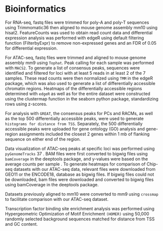 # Bioinformatics 


For RNA-seq, fastq files were trimmed for poly-A and poly-T sequences using Trimmomatic36 then aligned 
to mouse genome assembly mm10 using hisat2. FeatureCounts was used to obtain read count data and differential 
expression analysis was performed with edgeR using default filtering function (FilterbyExpr) to remove non-expressed 
genes and an FDR of 0.05 for differential expression. 


For ATAC-seq, fastq files were trimmed and aligned to mouse genome assembly mm9 using `Tophat`. Peak calling 
for each sample was performed with `MACS2`. To generate a list of consensus peaks, sequences were identified and filtered 
for loci with at least 5 reads in at least 2 of the 7 samples. These read counts were then normalized using `TMM` in the edgeR 
package, which was also used to generate a list of differentially accessible chromatin regions. Heatmaps of the differentially 
accessible regions determined with `edgeR` as well as for the entire dataset were constructed using the clustermap function 
in the seaborn python package, standardizing rows using z-scores.   

For analysis with `GREAT`, the consensus peaks for PCs and RACMs, as well as the top 500 differentially accessible
peaks, were used to generate `histograms for distance from TSS`. Separately, the 500 differentially accessible peaks were 
uploaded for gene ontology (GO) analysis and gene-region assignments included the closest 2 genes within 1 mb of flanking 
sequence on either end of the region.   

Data visualization of ATAC-seq peaks at specific loci was performed using `pyGenomeTracks` 37
. BAM files were 
first converted to bigwig files using `bamCoverage` in the deeptools package, and y-values were based on the average 
counts per sample
. To generate heatmaps for comparison of Chip-seq datasets with our ATAC-seq data, relevant 
files were downloaded from GEO11 or the ENCODE18,
database as bigwig files. If bigwig files could not be 
downloaded, bam files were downloaded and converted to bigwig files using bamCoverage in the deeptools package.   


Datasets previously aligned to mm10 were converted to mm9 using `crossmap` to facilitate comparison with our ATAC-seq dataset.   


Transcription factor binding site enrichment analysis was performed using Hypergeometric Optimization of Motif 
Enrichment `(HOMER)`  using 50,000 randomly selected background sequences matched for distance from TSS and GC 
content. 
